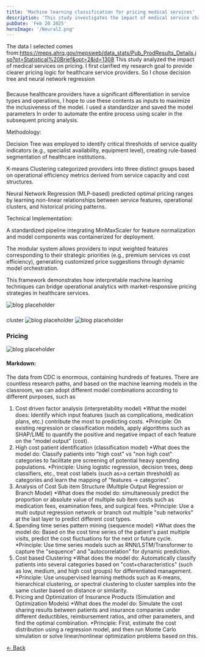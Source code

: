 ```yaml
--- 
title: 'Machine learning classification for pricing medical services'
description: 'This study investigates the impact of medical service characteristics on pricing strategies through a structured machine learning framework. The research goal focuses on establishing a data-driven pricing recommendation system tailored to healthcare providers' operational priorities..'
pubDate: 'Feb 20 2025'
heroImage: '/Neural2.png'
--- 
```




The data I selected comes 
from:https://meps.ahrq.gov/mepsweb/data_stats/Pub_ProdResults_Details.jsp?pt=Statistical%20Brief&opt=2&id=1308 
This study analyzed the impact of medical services on pricing. 
I first clarified my research goal to provide clearer pricing logic for healthcare service 
providers. So I chose decision tree and neural network regression

###

Because healthcare providers have a significant differentiation in service types and 
operations, I hope to use these contents as inputs to maximize the inclusiveness of the 
model. I used a standardizer and saved the model parameters 
In order to automate the entire process using scaler in the subsequent pricing analysis. 

Methodology:

Decision Tree was employed to identify critical thresholds of service quality indicators (e.g., specialist availability, equipment level), creating rule-based segmentation of healthcare institutions.

K-means Clustering categorized providers into three distinct groups based on operational efficiency metrics derived from service capacity and cost structures.

Neural Network Regression (MLP-based) predicted optimal pricing ranges by learning non-linear relationships between service features, operational clusters, and historical pricing patterns.

Technical Implementation:

A standardized pipeline integrating MinMaxScaler for feature normalization and model components was containerized for deployment.

The modular system allows providers to input weighted features corresponding to their strategic priorities (e.g., premium services vs cost efficiency), generating customized price suggestions through dynamic model orchestration.

This framework demonstrates how interpretable machine learning techniques can bridge operational analytics with market-responsive pricing strategies in healthcare services.

![blog placeholder](/Neural1.png)

###

cluster
![blog placeholder](/Neural2.png)
![blog placeholder](/Neural3.png)

### Pricing
![blog placeholder](/Neural4.png)


#### Markdown: 
The data from CDC is enormous, containing hundreds of features. There are countless 
research paths, and based on the machine learning models in the classroom, we can 
adopt different model combinations according to different purposes, such as 
1. Cost driven factor analysis (interpretability model) 
*What the model does: Identify which input features (such as complications, medication plans, 
etc.) contribute the most to predicting costs. 
*Principle: On existing regression or classification models, apply algorithms such as SHAP/LIME 
to quantify the positive and negative impact of each feature on the "model output" (cost). 
2. High cost patient identification (classification model) 
*What does the model do: Classify patients into "high cost" vs "non high cost" categories to 
facilitate pre screening of potential heavy spending populations. 
*Principle: Using logistic regression, decision trees, deep classifiers, etc., treat cost labels (such 
as>a certain threshold) as categories and learn the mapping of "features → categories". 
3. Analysis of Cost Sub item Structure (Multiple Output Regression or Branch Model) 
*What does the model do: simultaneously predict the proportion or absolute value of multiple 
sub item costs such as medication fees, examination fees, and surgical fees. 
*Principle: Use a multi output regression network or branch out multiple "sub networks" at the 
last layer to predict different cost types. 
4. Spending time series pattern mining (sequence model) 
*What does the model do: Based on the cost time series of the patient's past multiple visits, 
predict the cost fluctuations for the next or future cycle. 
*Principle: Use time series models such as RNN/LSTM/Transformer to capture the "sequence" 
and "autocorrelation" for dynamic prediction. 
5. Cost based Clustering 
*What does the model do: Automatically classify patients into several categories based on 
"cost+characteristics" (such as low, medium, and high cost groups) for differentiated 
management. 
*Principle: Use unsupervised learning methods such as K-means, hierarchical clustering, or 
spectral clustering to cluster samples into the same cluster based on distance or similarity. 
6. Pricing and Optimization of Insurance Products (Simulation and Optimization Models) 
*What does the model do: Simulate the cost sharing results between patients and insurance 
companies under different deductibles, reimbursement ratios, and other parameters, and find 
the optimal combination. 
*Principle: First, estimate the cost distribution using a regression model, and then run Monte 
Carlo simulation or solve linear/nonlinear optimization problems based on this.


<a href="javascript:history.back()" class="back-button">← Back</a>
